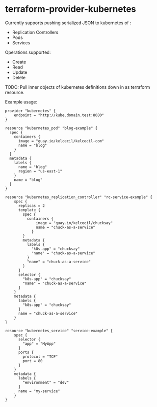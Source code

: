 # terraform-provider-kubernetes

Currently supports pushing serialized JSON to kubernetes of :
 * Replication Controllers
 * Pods
 * Services

Operations supported:
 * Create
 * Read
 * Update
 * Delete

TODO: Pull inner objects of kubernetes definitions down in as terraform resource.

Example usage:

```
provider "kubernetes" {
    endpoint = "http://kube.domain.test:8080"
}

resource "kubernetes_pod" "blog-example" {
  spec {
    containers {
      image = "quay.io/kelcecil/kelcecil-com"
      name = "blog"
    }
  }
  metadata {
    labels {
      name = "blog"
      region = "us-east-1"
    }
    name = "blog"
  }
}

resource "kubernetes_replication_controller" "rc-service-example" {
    spec {
      replicas = 2
      template {
        spec {
          containers {
              image = "quay.io/kelcecil/chucksay"
              name = "chuck-as-a-service"
            }
        }
        metadata {
          labels {
            "k8s-app" = "chucksay"
            "name" = "chuck-as-a-service"
          }
          "name" = "chuck-as-a-service"
        }
      }
      selector {
        "k8s-app" = "chucksay"
        "name" = "chuck-as-a-service"
      }
    }
    metadata {
      labels {
        "k8s-app" = "chucksay"
      }
      name = "chuck-as-a-service"
    }
}

resource "kubernetes_service" "service-example" {
    spec {
      selector {
        "app" = "MyApp"
      }
      ports {
        protocol = "TCP"
        port = 80
      }
    }
    metadata {
      labels {
        "environment" = "dev"
      }
      name = "my-service"
    }
}
```
